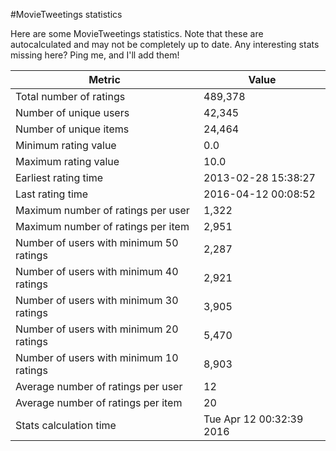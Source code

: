 #MovieTweetings statistics

Here are some MovieTweetings statistics. Note that these are autocalculated and may not be completely up to date. Any interesting stats missing here? Ping me, and I'll add them!

Metric | Value
--- | ---
Total number of ratings                 | 489,378
Number of unique users                  | 42,345
Number of unique items                  | 24,464
Minimum rating value                    | 0.0
Maximum rating value                    | 10.0
Earliest rating time                    | 2013-02-28 15:38:27
Last rating time                        | 2016-04-12 00:08:52
Maximum number of ratings per user      | 1,322
Maximum number of ratings per item      | 2,951
Number of users with minimum 50 ratings | 2,287
Number of users with minimum 40 ratings | 2,921
Number of users with minimum 30 ratings | 3,905
Number of users with minimum 20 ratings | 5,470
Number of users with minimum 10 ratings | 8,903
Average number of ratings per user      | 12
Average number of ratings per item      | 20
Stats calculation time                  | Tue Apr 12 00:32:39 2016

